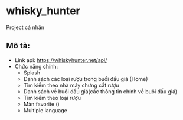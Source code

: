 # whisky_hunter
Project cá nhân


## Mô tả:
- Link api: https://whiskyhunter.net/api/
- Chức năng chính: 
  + Splash
  + Danh sách các loại rượu trong buổi đấu giá (Home)
  + Tìm kiếm theo nhà máy chưng cất rượu
  + Danh sách về buổi đấu giá(các thông tin chính về buổi đấu giá)
  + Tìm kiếm theo loại rượu
  + Màn favorite ()
  + Multiple language
